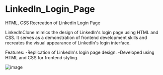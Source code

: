 # LinkedIn_Login_Page
HTML, CSS Recreation of LinkedIn Login Page

LinkedInClone mimics the design of LinkedIn's login page using HTML and CSS. It serves as a demonstration of frontend development skills and recreates the visual appearance of LinkedIn's login interface.

Features:
-Replication of LinkedIn's login page design.
-Developed using HTML and CSS for frontend styling.

![image](https://github.com/nishashetty-1208/LinkedIn_Login_Page/assets/114347588/0b8c8dc7-c620-47aa-b9ed-a625ae707791)
